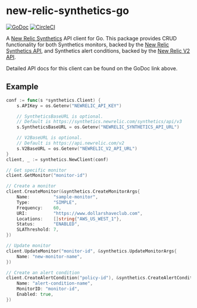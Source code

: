 # new-relic-synthetics-go

[![GoDoc](https://godoc.org/github.com/dollarshaveclub/new-relic-synthetics-go?status.svg)](https://godoc.org/github.com/dollarshaveclub/new-relic-synthetics-go)
[![CircleCI](https://circleci.com/gh/dollarshaveclub/new-relic-synthetics-go.svg?style=svg)](https://circleci.com/gh/dollarshaveclub/new-relic-synthetics-go)

A [New Relic Synthetics](https://newrelic.com/synthetics) API client
for Go. This package provides CRUD functionality for both Synthetics
monitors, backed by the [New Relic Synthetics API](https://docs.newrelic.com/docs/apis/synthetics-rest-api), and Synthetics alert conditions, backed by the [New Relic V2 API](https://docs.newrelic.com/docs/apis/rest-api-v2).

Detailed API docs for this client can be found on the GoDoc link above.

## Example

```go
conf := func(s *synthetics.Client) {
	s.APIKey = os.Getenv("NEWRELIC_API_KEY")

	// SyntheticsBaseURL is optional.
	// Default is https://synthetics.newrelic.com/synthetics/api/v3
	s.SyntheticsBaseURL = os.Getenv("NEWRELIC_SYNTHETICS_API_URL")

	// V2BaseURL is optional.
	// Default is https://api.newrelic.com/v2
	s.V2BaseURL = os.Getenv("NEWRELIC_V2_API_URL")
}
client, _ := synthetics.NewClient(conf)

// Get specific monitor
client.GetMonitor("monitor-id")

// Create a monitor
client.CreateMonitor(&synthetics.CreateMonitorArgs{
	Name:         "sample-monitor",
	Type:         "SIMPLE",
	Frequency:    60,
	URI:          "https://www.dollarshaveclub.com",
	Locations:    []string{"AWS_US_WEST_1"},
	Status:       "ENABLED",
	SLAThreshold: 7,
})

// Update monitor
client.UpdateMonitor("monitor-id", &synthetics.UpdateMonitorArgs{
	Name: "new-monitor-name",
})

// Create an alert condition
client.CreateAlertCondition("policy-id"), &synthetics.CreateAlertConditionArgs{
	Name: "alert-condition-name",
	MonitorID: "monitor-id",
	Enabled: true,
})
```
